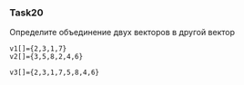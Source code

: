 ### Task20

Определите объединение двух векторов в другой вектор

```
v1[]={2,3,1,7}
v2[]={3,5,8,2,4,6}

v3[]={2,3,1,7,5,8,4,6}
```
